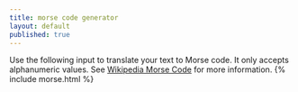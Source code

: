 ```yaml
---
title: morse code generator
layout: default
published: true
---
```

Use the following input to translate your text to Morse code. It only accepts alphanumeric values. See [Wikipedia Morse Code](https://en.wikipedia.org/wiki/Morse_code) for more information.
{% include morse.html %}

